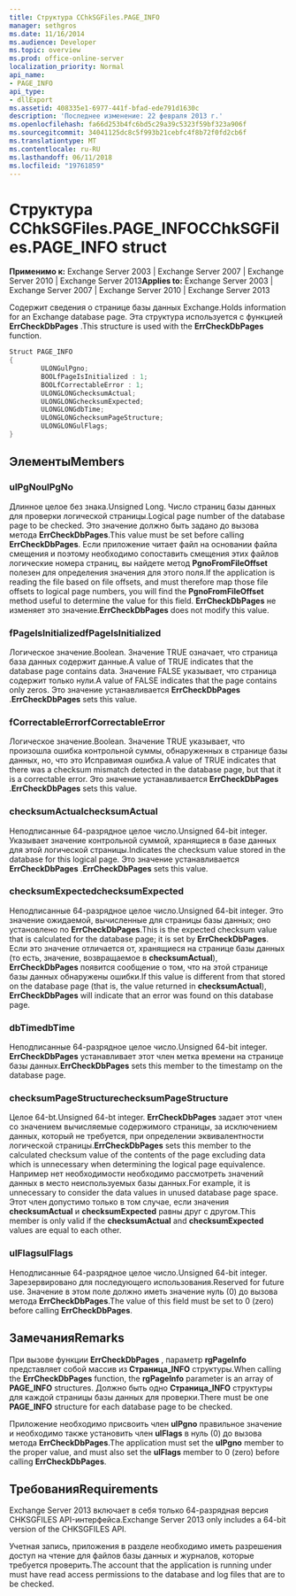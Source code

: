 ```yaml
---
title: Структура CChkSGFiles.PAGE_INFO
manager: sethgros
ms.date: 11/16/2014
ms.audience: Developer
ms.topic: overview
ms.prod: office-online-server
localization_priority: Normal
api_name:
- PAGE_INFO
api_type:
- dllExport
ms.assetid: 408335e1-6977-441f-bfad-ede791d1630c
description: 'Последнее изменение: 22 февраля 2013 г.'
ms.openlocfilehash: fa66d253b4fc6bd5c29a39c5323f59bf323a906f
ms.sourcegitcommit: 34041125dc8c5f993b21cebfc4f8b72f0fd2cb6f
ms.translationtype: MT
ms.contentlocale: ru-RU
ms.lasthandoff: 06/11/2018
ms.locfileid: "19761859"
---
```

# <a name="cchksgfilespageinfo-struct"></a><span data-ttu-id="da654-103">Структура CChkSGFiles.PAGE_INFO</span><span class="sxs-lookup"><span data-stu-id="da654-103">CChkSGFiles.PAGE_INFO struct</span></span>

<span data-ttu-id="da654-104">**Применимо к:** Exchange Server 2003 | Exchange Server 2007 | Exchange Server 2010 | Exchange Server 2013</span><span class="sxs-lookup"><span data-stu-id="da654-104">**Applies to:** Exchange Server 2003 | Exchange Server 2007 | Exchange Server 2010 | Exchange Server 2013</span></span>
  
<span data-ttu-id="da654-105">Содержит сведения о странице базы данных Exchange.</span><span class="sxs-lookup"><span data-stu-id="da654-105">Holds information for an Exchange database page.</span></span> <span data-ttu-id="da654-106">Эта структура используется с функцией **ErrCheckDbPages** .</span><span class="sxs-lookup"><span data-stu-id="da654-106">This structure is used with the **ErrCheckDbPages** function.</span></span> 
  
```cs
Struct PAGE_INFO  
{
        ULONGulPgno;
        BOOLfPageIsInitialized : 1;
        BOOLfCorrectableError : 1;
        ULONGLONGchecksumActual;
        ULONGLONGchecksumExpected;
        ULONGLONGdbTime;
        ULONGLONGchecksumPageStructure;
        ULONGLONGulFlags;
}

```

## <a name="members"></a><span data-ttu-id="da654-107">Элементы</span><span class="sxs-lookup"><span data-stu-id="da654-107">Members</span></span>

### <a name="ulpgno"></a><span data-ttu-id="da654-108">ulPgNo</span><span class="sxs-lookup"><span data-stu-id="da654-108">ulPgNo</span></span>
  
<span data-ttu-id="da654-109">Длинное целое без знака.</span><span class="sxs-lookup"><span data-stu-id="da654-109">Unsigned Long.</span></span> <span data-ttu-id="da654-110">Число страниц базы данных для проверки логической страницы.</span><span class="sxs-lookup"><span data-stu-id="da654-110">Logical page number of the database page to be checked.</span></span> <span data-ttu-id="da654-111">Это значение должно быть задано до вызова метода **ErrCheckDbPages**.</span><span class="sxs-lookup"><span data-stu-id="da654-111">This value must be set before calling **ErrCheckDbPages**.</span></span> <span data-ttu-id="da654-112">Если приложение читает файл на основании файла смещения и поэтому необходимо сопоставить смещения этих файлов логические номера страниц, вы найдете метод **PgnoFromFileOffset** полезен для определения значения для этого поля.</span><span class="sxs-lookup"><span data-stu-id="da654-112">If the application is reading the file based on file offsets, and must therefore map those file offsets to logical page numbers, you will find the **PgnoFromFileOffset** method useful to determine the value for this field.</span></span> <span data-ttu-id="da654-113">**ErrCheckDbPages** не изменяет это значение.</span><span class="sxs-lookup"><span data-stu-id="da654-113">**ErrCheckDbPages** does not modify this value.</span></span> 
    
### <a name="fpageisinitialized"></a><span data-ttu-id="da654-114">fPageIsInitialized</span><span class="sxs-lookup"><span data-stu-id="da654-114">fPageIsInitialized</span></span> 
  
<span data-ttu-id="da654-115">Логическое значение.</span><span class="sxs-lookup"><span data-stu-id="da654-115">Boolean.</span></span> <span data-ttu-id="da654-116">Значение TRUE означает, что страница база данных содержит данные.</span><span class="sxs-lookup"><span data-stu-id="da654-116">A value of TRUE indicates that the database page contains data.</span></span> <span data-ttu-id="da654-117">Значение FALSE указывает, что страница содержит только нули.</span><span class="sxs-lookup"><span data-stu-id="da654-117">A value of FALSE indicates that the page contains only zeros.</span></span> <span data-ttu-id="da654-118">Это значение устанавливается **ErrCheckDbPages** .</span><span class="sxs-lookup"><span data-stu-id="da654-118">**ErrCheckDbPages** sets this value.</span></span> 
    
### <a name="fcorrectableerror"></a><span data-ttu-id="da654-119">fCorrectableError</span><span class="sxs-lookup"><span data-stu-id="da654-119">fCorrectableError</span></span>
  
<span data-ttu-id="da654-120">Логическое значение.</span><span class="sxs-lookup"><span data-stu-id="da654-120">Boolean.</span></span> <span data-ttu-id="da654-121">Значение TRUE указывает, что произошла ошибка контрольной суммы, обнаруженных в странице базы данных, но, что это Исправимая ошибка.</span><span class="sxs-lookup"><span data-stu-id="da654-121">A value of TRUE indicates that there was a checksum mismatch detected in the database page, but that it is a correctable error.</span></span> <span data-ttu-id="da654-122">Это значение устанавливается **ErrCheckDbPages** .</span><span class="sxs-lookup"><span data-stu-id="da654-122">**ErrCheckDbPages** sets this value.</span></span> 
    
### <a name="checksumactual"></a><span data-ttu-id="da654-123">checksumActual</span><span class="sxs-lookup"><span data-stu-id="da654-123">checksumActual</span></span>
  
<span data-ttu-id="da654-124">Неподписанные 64-разрядное целое число.</span><span class="sxs-lookup"><span data-stu-id="da654-124">Unsigned 64-bit integer.</span></span> <span data-ttu-id="da654-125">Указывает значение контрольной суммой, хранящиеся в базе данных для этой логической страницы.</span><span class="sxs-lookup"><span data-stu-id="da654-125">Indicates the checksum value stored in the database for this logical page.</span></span> <span data-ttu-id="da654-126">Это значение устанавливается **ErrCheckDbPages** .</span><span class="sxs-lookup"><span data-stu-id="da654-126">**ErrCheckDbPages** sets this value.</span></span> 
    
### <a name="checksumexpected"></a><span data-ttu-id="da654-127">checksumExpected</span><span class="sxs-lookup"><span data-stu-id="da654-127">checksumExpected</span></span>
  
<span data-ttu-id="da654-128">Неподписанные 64-разрядное целое число.</span><span class="sxs-lookup"><span data-stu-id="da654-128">Unsigned 64-bit integer.</span></span> <span data-ttu-id="da654-129">Это значение ожидаемой, вычисленные для страницы базы данных; оно установлено по **ErrCheckDbPages**.</span><span class="sxs-lookup"><span data-stu-id="da654-129">This is the expected checksum value that is calculated for the database page; it is set by **ErrCheckDbPages**.</span></span> <span data-ttu-id="da654-130">Если это значение отличается от, хранящиеся на странице базы данных (то есть, значение, возвращаемое в **checksumActual**), **ErrCheckDbPages** появится сообщение о том, что на этой странице базы данных обнаружены ошибки.</span><span class="sxs-lookup"><span data-stu-id="da654-130">If this value is different from that stored on the database page (that is, the value returned in **checksumActual**), **ErrCheckDbPages** will indicate that an error was found on this database page.</span></span> 
    
### <a name="dbtime"></a><span data-ttu-id="da654-131">dbTime</span><span class="sxs-lookup"><span data-stu-id="da654-131">dbTime</span></span>
  
<span data-ttu-id="da654-132">Неподписанные 64-разрядное целое число.</span><span class="sxs-lookup"><span data-stu-id="da654-132">Unsigned 64-bit integer.</span></span> <span data-ttu-id="da654-133">**ErrCheckDbPages** устанавливает этот член метка времени на странице базы данных.</span><span class="sxs-lookup"><span data-stu-id="da654-133">**ErrCheckDbPages** sets this member to the timestamp on the database page.</span></span> 
    
### <a name="checksumpagestructure"></a><span data-ttu-id="da654-134">checksumPageStructure</span><span class="sxs-lookup"><span data-stu-id="da654-134">checksumPageStructure</span></span> 
  
<span data-ttu-id="da654-135">Целое 64-bt.</span><span class="sxs-lookup"><span data-stu-id="da654-135">Unsigned 64-bt integer.</span></span> <span data-ttu-id="da654-136">**ErrCheckDbPages** задает этот член со значением вычисляемые содержимого страницы, за исключением данных, который не требуется, при определении эквивалентности логической страницы.</span><span class="sxs-lookup"><span data-stu-id="da654-136">**ErrCheckDbPages** sets this member to the calculated checksum value of the contents of the page excluding data which is unnecessary when determining the logical page equivalence.</span></span> <span data-ttu-id="da654-137">Например нет необходимости необходимо рассмотреть значений данных в место неиспользуемых базы данных.</span><span class="sxs-lookup"><span data-stu-id="da654-137">For example, it is unnecessary to consider the data values in unused database page space.</span></span> <span data-ttu-id="da654-138">Этот член допустимо только в том случае, если значения **checksumActual** и **checksumExpected** равны друг с другом.</span><span class="sxs-lookup"><span data-stu-id="da654-138">This member is only valid if the **checksumActual**  and  **checksumExpected**  values are equal to each other.</span></span> 
    
### <a name="ulflags"></a><span data-ttu-id="da654-139">ulFlags</span><span class="sxs-lookup"><span data-stu-id="da654-139">ulFlags</span></span>
  
<span data-ttu-id="da654-140">Неподписанные 64-разрядное целое число.</span><span class="sxs-lookup"><span data-stu-id="da654-140">Unsigned 64-bit integer.</span></span> <span data-ttu-id="da654-141">Зарезервировано для последующего использования.</span><span class="sxs-lookup"><span data-stu-id="da654-141">Reserved for future use.</span></span> <span data-ttu-id="da654-142">Значение в этом поле должно иметь значение нуль (0) до вызова метода **ErrCheckDbPages**.</span><span class="sxs-lookup"><span data-stu-id="da654-142">The value of this field must be set to 0 (zero) before calling **ErrCheckDbPages**.</span></span>
    
## <a name="remarks"></a><span data-ttu-id="da654-143">Замечания</span><span class="sxs-lookup"><span data-stu-id="da654-143">Remarks</span></span>

<span data-ttu-id="da654-144">При вызове функции **ErrCheckDbPages** , параметр **rgPageInfo** представляет собой массив из **Страница\_INFO** структуры.</span><span class="sxs-lookup"><span data-stu-id="da654-144">When calling the **ErrCheckDbPages** function, the **rgPageInfo**  parameter is an array of **PAGE\_INFO** structures.</span></span> <span data-ttu-id="da654-145">Должно быть одно **Страница\_INFO** структуры для каждой страницы базы данных для проверки.</span><span class="sxs-lookup"><span data-stu-id="da654-145">There must be one **PAGE\_INFO** structure for each database page to be checked.</span></span> 
  
<span data-ttu-id="da654-146">Приложение необходимо присвоить член **ulPgno** правильное значение и необходимо также установить член **ulFlags** в нуль (0) до вызова метода **ErrCheckDbPages**.</span><span class="sxs-lookup"><span data-stu-id="da654-146">The application must set the **ulPgno**  member to the proper value, and must also set the  **ulFlags**  member to 0 (zero) before calling **ErrCheckDbPages**.</span></span> 
  
## <a name="requirements"></a><span data-ttu-id="da654-147">Требования</span><span class="sxs-lookup"><span data-stu-id="da654-147">Requirements</span></span>

<span data-ttu-id="da654-148">Exchange Server 2013 включает в себя только 64-разрядная версия CHKSGFILES API-интерфейса.</span><span class="sxs-lookup"><span data-stu-id="da654-148">Exchange Server 2013 only includes a 64-bit version of the CHKSGFILES API.</span></span>
  
<span data-ttu-id="da654-149">Учетная запись, приложения в разделе необходимо иметь разрешения доступ на чтение для файлов базы данных и журналов, которые требуется проверить.</span><span class="sxs-lookup"><span data-stu-id="da654-149">The account that the application is running under must have read access permissions to the database and log files that are to be checked.</span></span>
  


